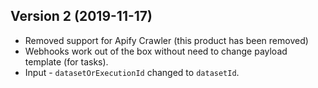 ## Version 2 (2019-11-17)
- Removed support for Apify Crawler (this product has been removed)
- Webhooks work out of the box without need to change payload template (for tasks).
- Input - `datasetOrExecutionId` changed to `datasetId`.
